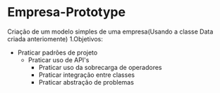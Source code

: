# Empresa-Prototype
Criação de um modelo simples de uma empresa(Usando a classe Data criada anteriomente)
1.Objetivos:
  - Praticar padrões de projeto
    - Praticar uso de API's
      - Praticar uso da sobrecarga de operadores
       - Praticar integração entre classes
        - Praticar abstração de problemas
